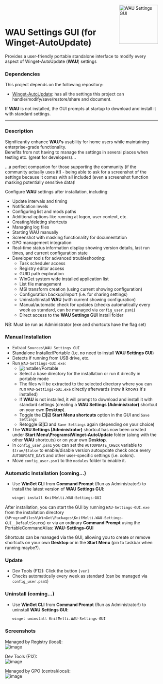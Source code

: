 <img src="Sources/assets/WAU%20Settings%20GUI.png" alt="WAU Settings GUI" width="128" align="right"><br><br>

# WAU Settings GUI (for Winget-AutoUpdate)

Provides a user-friendly portable standalone interface to modify every aspect of Winget-AutoUpdate (**WAU**) settings

### Dependencies
This project depends on the following repository:
- [Winget-AutoUpdate](https://github.com/Romanitho/Winget-AutoUpdate): has all the settings this project can handle/modify/save/restore/share and document.

If **WAU** is not installed, the GUI prompts at startup to download and install it with standard settings.

---

### Description
Significantly enhance **WAU's** usability for home users while maintaining enterprise-grade functionality.<br>
Benefits from not having to manage the settings in several places when testing etc. (great for developers)...

...a perfect companion for those supporting the community (if the community actually uses it!) - being able to ask for a screenshot of the settings because it comes with all included (even a screenshot function masking potentially sensitive data)!

Configure **WAU** settings after installation, including:
- Update intervals and timing
- Notification levels
- Configuring list and mods paths
- Additional options like running at logon, user context, etc.
- Creating/deleting shortcuts
- Managing log files
- Starting WAU manually
- Screenshot with masking functionality for documentation
- GPO management integration
- Real-time status information display showing version details, last run times, and current configuration state
- Developer tools for advanced troubleshooting:
  - Task scheduler access
  - Registry editor access
  - GUID path exploration
  - WinGet system wide installed application list
  - List file management
  - MSI transform creation (using current showing configuration)
  - Configuration backup/import (i.e. for sharing settings)
  - Uninstall/install **WAU** (with current showing configuration)
  - Manual/automatic check for updates (checks automatically every week as standard, can be managed via `config_user.psm1`)
  - Direct access to the **WAU Settings GUI** install folder

NB: Must be run as Administrator (exe and shortcuts have the flag set)

### Manual Installation
- Extract `Sources\WAU Settings GUI`
- Standalone Installer/Portable (i.e. no need to install **WAU Settings GUI**)
- Detects if running from USB drive, etc.
- Run `WAU-Settings-GUI.exe`:
  - <img src="Sources/assets//WAU-Settings-GUI.png" alt="Installer/Portable">
  - Select a base directory for the installation or run it directly in portable mode
  - The files will be extracted to the selected directory where you can run `WAU-Settings-GUI.exe` directly afterwards (now it knows it's installed)
  - If **WAU** is not installed, it will prompt to download and install it with standard settings (creating a **WAU Settings (Administrator)** shortcut on your own **Desktop**).
  - Toggle the **☐|☑ Start Menu shortcuts** option in the GUI and `Save Settings`
  - Retoggle **☑|☐** and `Save Settings` again (depending on your choice)
- The **WAU Settings (Administrator)** shortcut has now been created under **Start Menu\Programs\Winget-AutoUpdate** folder (along with the other **WAU** shortcuts) or on your own **Desktop**.
- In `config_user.psm1` you can set the `AUTOUPDATE_CHECK` variable to `$true/$false` to enable/disable version autoupdate check once every `AUTOUPDATE_DAYS` and other user-specific settings (i.e. colors).
- Move `config_user.psm1` to the `modules` folder to enable it.

### Automatic Installation (coming...)
- Use **WinGet CLI** from **Command Prompt** (Run as Administrator!) to install the latest version of **WAU Settings GUI**:
  ```bash
  winget install KnifMelti.WAU-Settings-GUI
  ```
After installation, you can start the GUI by running `WAU-Settings-GUI.exe` from the installation directory (`%ProgramFiles%\WinGet\Packages\KnifMelti.WAU-Settings-GUI__DefaultSource`) or via an ordinary **Command Prompt** using the PortableCommandAlias: **WAU-Settings-GUI**

Shortcuts can be managed via the GUI, allowing you to create or remove shortcuts on your own **Desktop** or in the **Start Menu** (pin to taskbar when running maybe?).

### Update
- Dev Tools (F12): Click the button `[ver]`
- Checks automatically every week as standard (can be managed via `config_user.psm1`)

### Uninstall (coming...)
- Use **WinGet CLI** from **Command Prompt** (Run as Administrator!) to uninstall **WAU Settings GUI**:
  ```bash
  winget uninstall KnifMelti.WAU-Settings-GUI
  ```

### Screenshots
Managed by Registry (local):  
![image](Sources/assets/Screenshot_Local.png)

Dev Tools (F12):  
![image](Sources/assets/Screenshot_F12.png)

Managed by GPO (central/local):  
![image](Sources/assets/Screenshot_GPO.png)


